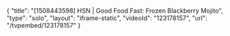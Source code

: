 {
    "title": "[1508443598] HSN | Good Food Fast: Frozen Blackberry Mojito",
    "type": "solo",
    "layout": "iframe-static",
    "videoId": "123178157",
    "url": "\/tvpembed\/123178157"
}